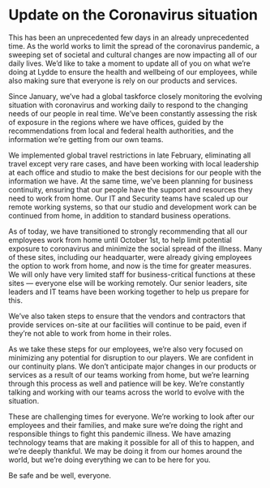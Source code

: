 # Update on the Coronavirus situation
This has been an unprecedented few days in an already unprecedented time.  As the world works to limit the spread of the coronavirus pandemic, a sweeping set of societal and cultural changes are now impacting all of our daily lives. We’d like to take a moment to update all of you on what we’re doing at Lydde to ensure the health and wellbeing of our employees, while also making sure that everyone is rely on our products and services.

Since January, we’ve had a global taskforce closely monitoring the evolving situation with coronavirus and working daily to respond to the changing needs of our people in real time. We’ve been constantly assessing the risk of exposure in the regions where we have offices, guided by the recommendations from local and federal health authorities, and the information we’re getting from our own teams.

We implemented global travel restrictions in late February, eliminating all travel except very rare cases, and have been working with local leadership at each office and studio to make the best decisions for our people with the information we have. At the same time, we’ve been planning for business continuity, ensuring that our people have the support and resources they need to work from home.  Our IT and Security teams have scaled up our remote working systems, so that our studio and development work can be continued from home, in addition to standard business operations.

As of today, we have transitioned to strongly recommending that all our employees work from home until October 1st, to help limit potential exposure to coronavirus and minimize the social spread of the illness.  Many of these sites, including our headquarter, were already giving employees the option to work from home, and now is the time for greater measures.  We will only have very limited staff for business-critical functions at these sites — everyone else will be working remotely.  Our senior leaders, site leaders and IT teams have been working together to help us prepare for this. 

We’ve also taken steps to ensure that the vendors and contractors that provide services on-site at our facilities will continue to be paid, even if they’re not able to work from home in their roles.

As we take these steps for our employees,  we’re also very focused on minimizing any potential for disruption to our players.  We are confident in our continuity plans.  We don’t anticipate major changes in our products or services as a result of our teams working from home, but we’re learning through this process as well and patience will be key.  We’re constantly talking and working with our teams across the world to evolve with the situation.

These are challenging times for everyone.  We’re working to look after our employees and their families, and make sure we’re doing the right and responsible things to fight this pandemic illness.  We have amazing technology teams that are making it possible for all of this to happen, and we’re deeply thankful.  We may be doing it from our homes around the world, but we’re doing everything we can to be here for you.

Be safe and be well, everyone.